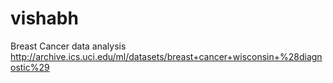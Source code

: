 # vishabh
Breast Cancer data analysis
http://archive.ics.uci.edu/ml/datasets/breast+cancer+wisconsin+%28diagnostic%29
